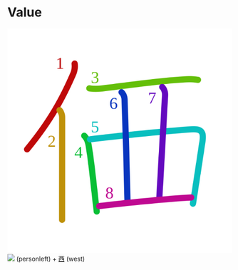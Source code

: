 # Value
![4fa1](Kanji/kanji-colorize/4fa1.svg)
![](http://www.kanjidamage.com/assets/radsmall/man-d0fa8d3e87b0dcd06a7777a6693f057bfe7d041f88edfa20c6663c61cf324435.jpg) (personleft) + [西](Kanji/kanji-dict/西.md) (west) 